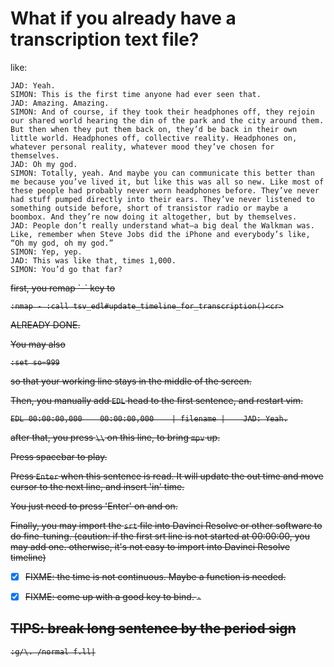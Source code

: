 # What if you already have a transcription text file?


like:

```
JAD: Yeah.
SIMON: This is the first time anyone had ever seen that. 
JAD: Amazing. Amazing.
SIMON: And of course, if they took their headphones off, they rejoin our shared world hearing the din of the park and the city around them. But then when they put them back on, they’d be back in their own little world. Headphones off, collective reality. Headphones on, whatever personal reality, whatever mood they’ve chosen for themselves.
JAD: Oh my god.
SIMON: Totally, yeah. And maybe you can communicate this better than me because you’ve lived it, but like this was all so new. Like most of these people had probably never worn headphones before. They’ve never had stuff pumped directly into their ears. They’ve never listened to something outside before, short of transistor radio or maybe a boombox. And they’re now doing it altogether, but by themselves.
JAD: People don’t really understand what—a big deal the Walkman was. Like, remember when Steve Jobs did the iPhone and everybody’s like, “Oh my god, oh my god.”
SIMON: Yep, yep.
JAD: This was like that, times 1,000.
SIMON: You’d go that far?
```

<del>
first, you remap `-` key to 

```
:nmap - :call tsv_edl#update_timeline_for_transcription()<cr>
```

ALREADY DONE.
</del>

You may also 

```
:set so=999
```

so that your working line stays in the middle of the screen.

Then, you manually add `EDL` head to the first sentence, and restart vim.

```
EDL 00:00:00,000    00:00:00,000    | filename |    JAD: Yeah.
```

after that, you press `\\` on this line, to bring `mpv` up.

Press spacebar to play.

Press `Enter` when this sentence is read. It will update the out time and move cursor to the next line, and insert 'in' time.

You just need to press 'Enter' on and on.


Finally, you may import the `srt` file into Davinci Resolve or other software to do fine-tuning. (caution: if the first srt line is not started at 00:00:00, you may add one. otherwise, it's not easy to import into Davinci Resolve timeline)


 - [X] FIXME: the time is not continuous. Maybe a function is needed.
 - [X] FIXME: come up with a good key to bind. `-`


## TIPS: break long sentence by the period sign

```
:g/\. /normal f.ll|
```
